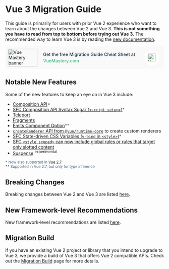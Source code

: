 # Vue 3 Migration Guide

This guide is primarily for users with prior Vue 2 experience who want to learn about the changes between Vue 2 and Vue 3. **This is not something you have to read from top to bottom before trying out Vue 3.** The recommended way to learn Vue 3 is by reading the [new documentation](https://vuejs.org).

<!-- VueMastery Start -->
<style>
.vue-mastery-link {
  background-color: #f9f9f9;
  border-radius: 8px;
  padding: 8px 16px 8px 8px;
}

.vue-mastery-link a {
  display: flex;
  align-items: center;
  text-decoration: none;
}

.vue-mastery-link .banner {
  background-color: #f9f9f9;
  border-radius: 4px;
  width:96px;
  height:56px;
  object-fit: cover;
}

.vue-mastery-link .description {
  flex: 1;
  font-weight: 500;
  font-size: 14px;
  line-height: 20px;
  color: #213547;
  margin: 0 0 0 16px;
}

.vue-mastery-link .description span {
  color: #42b883;
}

.vue-mastery-link .logo-wrapper {
  position: relative;
  width: 48px;
  height: 48px;
  border-radius: 50%;
  background-color: #ffffff;
  display: flex;
  justify-content: center;
  align-items: center;
}

.vue-mastery-link .logo-wrapper img {
  width: 25px;
  object-fit: contain;
}

@media (max-width: 576px) {
  .vue-mastery-link .banner {
    width:56px;
  }

  .vue-mastery-link .description {
    font-size: 12px;
    line-height: 18px;
  }
  .vue-mastery-link .logo-wrapper {
    position: relative;
    width: 32px;
    height: 32px;
  }
}
</style>

<div class="vue-mastery-link">
  <a href="https://www.vuemastery.com/migration-guide-cheat-sheet/" target="_blank">
    <div class="banner-wrapper">
      <img class="banner" alt="Vue Mastery banner" width="96px" height="56px" src="https://storage.googleapis.com/vue-mastery.appspot.com/flamelink/media/vuemastery-graphical-link-96x56.png" />
    </div>
    <p class="description">Get the free Migration Guide Cheat Sheet at <span>VueMastery.com</span></p>
    <div class="logo-wrapper">
        <img alt="Vue Mastery Logo" width="25px" src="https://storage.googleapis.com/vue-mastery.appspot.com/flamelink/media/vue-mastery-logo.png" />
    </div>
  </a>
</div>
<!-- VueMastery End -->

<style>
.note {
  color: #476582;
}
</style>

## Notable New Features

Some of the new features to keep an eye on in Vue 3 include:

- [Composition API](https://vuejs.org/guide/extras/composition-api-faq.html)<span class="note">\*</span>
- [SFC Composition API Syntax Sugar (`<script setup>`)](https://vuejs.org/api/sfc-script-setup.html)<span class="note">\*</span>
- [Teleport](https://vuejs.org/guide/built-ins/teleport.html)
- [Fragments](/new/fragments.html)
- [Emits Component Option](https://vuejs.org/api/options-state.html#emits)<span class="note">\*\*</span>
- [`createRenderer` API from `@vue/runtime-core`](https://vuejs.org/api/custom-renderer.html) to create custom renderers
- [SFC State-driven CSS Variables (`v-bind` in `<style>`)](https://vuejs.org/api/sfc-css-features.html#v-bind-in-css)<span class="note">\*</span>
- [SFC `<style scoped>` can now include global rules or rules that target only slotted content](https://github.com/vuejs/rfcs/blob/master/active-rfcs/0023-scoped-styles-changes.md)
- [Suspense](https://vuejs.org/guide/built-ins/suspense.html) <sup class="warning">experimental</sup>

<sub class="note"><b>\*</b> Now also supported in <a href="https://blog.vuejs.org/posts/vue-2-7-naruto.html" target="_blank">Vue 2.7</a></sub><br>
<sub class="note"><b>\*\*</b> Supported in Vue 2.7, but only for type inference</sub>

## Breaking Changes

Breaking changes between Vue 2 and Vue 3 are listed [here](/breaking-changes/).

## New Framework-level Recommendations

New framework-level recommendations are listed [here](/recommendations).

## Migration Build

If you have an existing Vue 2 project or library that you intend to upgrade to Vue 3, we provide a build of Vue 3 that offers Vue 2 compatible APIs. Check out the [Migration Build](./migration-build.html) page for more details.
